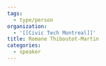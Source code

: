 ```yaml
---
tags:
  - type/person
organization:
  - '[[Civic Tech Montreal]]'
title: Romane Thiboutot-Martin
categories:
  - speaker
---
```


